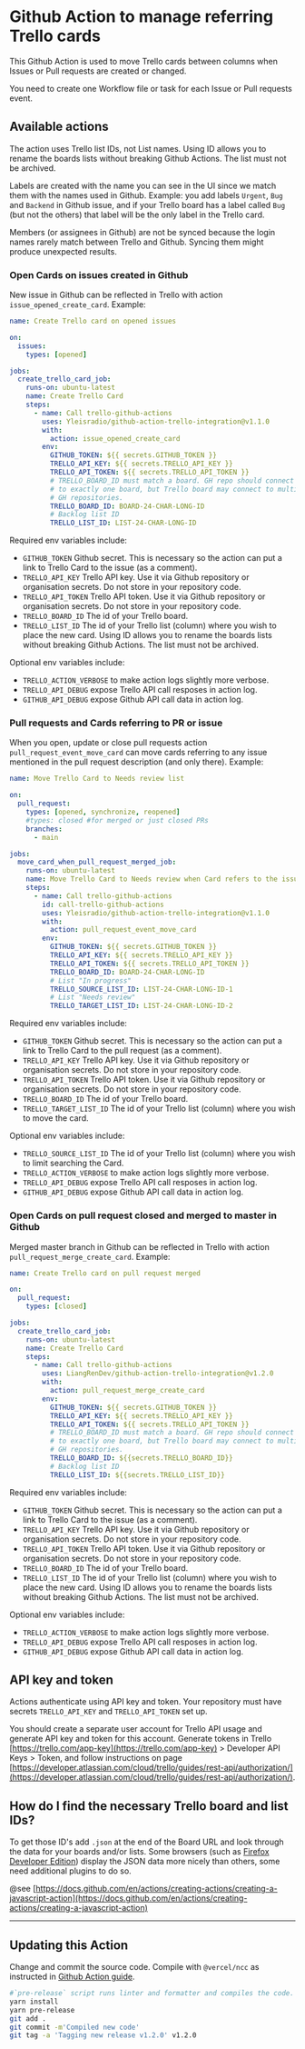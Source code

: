 # Github Action to manage referring Trello cards

This Github Action is used to move Trello cards between columns when Issues or Pull requests are created or changed.

You need to create one Workflow file or task for each Issue or Pull requests event.

## Available actions

The action uses Trello list IDs, not List names. Using ID allows you to rename the boards lists without breaking Github Actions. The list must not be archived.

Labels are created with the name you can see in the UI since we match them with the names used in Github. Example: you add labels `Urgent`, `Bug` and `Backend` in Github issue, and if your Trello board has a label called `Bug` (but not the others) that label will be the only label in the Trello card.

Members (or assignees in Github) are not be synced because the login names rarely match between Trello and Github. Syncing them might produce unexpected results.

### Open Cards on issues created in Github

New issue in Github can be reflected in Trello with action `issue_opened_create_card`. Example:

```yaml
name: Create Trello card on opened issues

on:
  issues:
    types: [opened]

jobs:
  create_trello_card_job:
    runs-on: ubuntu-latest
    name: Create Trello Card
    steps:
      - name: Call trello-github-actions
        uses: Yleisradio/github-action-trello-integration@v1.1.0
        with:
          action: issue_opened_create_card
        env:
          GITHUB_TOKEN: ${{ secrets.GITHUB_TOKEN }}
          TRELLO_API_KEY: ${{ secrets.TRELLO_API_KEY }}
          TRELLO_API_TOKEN: ${{ secrets.TRELLO_API_TOKEN }}
          # TRELLO_BOARD_ID must match a board. GH repo should connect
          # to exactly one board, but Trello board may connect to multiple
          # GH repositories.
          TRELLO_BOARD_ID: BOARD-24-CHAR-LONG-ID
          # Backlog list ID
          TRELLO_LIST_ID: LIST-24-CHAR-LONG-ID
```

Required env variables include:

- `GITHUB_TOKEN` Github secret. This is necessary so the action can put a link to Trello Card to the issue (as a comment).
- `TRELLO_API_KEY` Trello API key. Use it via Github repository or organisation secrets. Do not store in your repository code.
- `TRELLO_API_TOKEN` Trello API token. Use it via Github repository or organisation secrets. Do not store in your repository code.
- `TRELLO_BOARD_ID` The id of your Trello board.
- `TRELLO_LIST_ID` The id of your Trello list (column) where you wish to place the new card. Using ID allows you to rename the boards lists without breaking Github Actions. The list must not be archived.

Optional env variables include:

- `TRELLO_ACTION_VERBOSE` to make action logs slightly more verbose.
- `TRELLO_API_DEBUG` expose Trello API call resposes in action log.
- `GITHUB_API_DEBUG` expose Github API call data in action log.

### Pull requests and Cards referring to PR or issue

When you open, update or close pull requests action `pull_request_event_move_card` can move cards referring to any issue mentioned in the pull request description (and only there). Example:

```yaml
name: Move Trello Card to Needs review list

on:
  pull_request:
    types: [opened, synchronize, reopened]
    #types: closed #for merged or just closed PRs
    branches:
      - main

jobs:
  move_card_when_pull_request_merged_job:
    runs-on: ubuntu-latest
    name: Move Trello Card to Needs review when Card refers to the issue referred by PR
    steps:
      - name: Call trello-github-actions
        id: call-trello-github-actions
        uses: Yleisradio/github-action-trello-integration@v1.1.0
        with:
          action: pull_request_event_move_card
        env:
          GITHUB_TOKEN: ${{ secrets.GITHUB_TOKEN }}
          TRELLO_API_KEY: ${{ secrets.TRELLO_API_KEY }}
          TRELLO_API_TOKEN: ${{ secrets.TRELLO_API_TOKEN }}
          TRELLO_BOARD_ID: BOARD-24-CHAR-LONG-ID
          # List "In progress"
          TRELLO_SOURCE_LIST_ID: LIST-24-CHAR-LONG-ID-1
          # List "Needs review"
          TRELLO_TARGET_LIST_ID: LIST-24-CHAR-LONG-ID-2
```

Required env variables include:

- `GITHUB_TOKEN` Github secret. This is necessary so the action can put a link to Trello Card to the pull request (as a comment).
- `TRELLO_API_KEY` Trello API key. Use it via Github repository or organisation secrets. Do not store in your repository code.
- `TRELLO_API_TOKEN` Trello API token. Use it via Github repository or organisation secrets. Do not store in your repository code.
- `TRELLO_BOARD_ID` The id of your Trello board.
- `TRELLO_TARGET_LIST_ID` The id of your Trello list (column) where you wish to move the card.

Optional env variables include:

- `TRELLO_SOURCE_LIST_ID` The id of your Trello list (column) where you wish to limit searching the Card.
- `TRELLO_ACTION_VERBOSE` to make action logs slightly more verbose.
- `TRELLO_API_DEBUG` expose Trello API call resposes in action log.
- `GITHUB_API_DEBUG` expose Github API call data in action log.

### Open Cards on pull request closed and merged to master in Github

Merged master branch in Github can be reflected in Trello with action `pull_request_merge_create_card`. Example:

```yaml
name: Create Trello card on pull request merged

on:
  pull_request:
    types: [closed]

jobs:
  create_trello_card_job:
    runs-on: ubuntu-latest
    name: Create Trello Card
    steps:
      - name: Call trello-github-actions
        uses: LiangRenDev/github-action-trello-integration@v1.2.0
        with:
          action: pull_request_merge_create_card
        env:
          GITHUB_TOKEN: ${{ secrets.GITHUB_TOKEN }}
          TRELLO_API_KEY: ${{ secrets.TRELLO_API_KEY }}
          TRELLO_API_TOKEN: ${{ secrets.TRELLO_API_TOKEN }}
          # TRELLO_BOARD_ID must match a board. GH repo should connect
          # to exactly one board, but Trello board may connect to multiple
          # GH repositories.
          TRELLO_BOARD_ID: ${{secrets.TRELLO_BOARD_ID}}
          # Backlog list ID
          TRELLO_LIST_ID: ${{secrets.TRELLO_LIST_ID}}
```

Required env variables include:

- `GITHUB_TOKEN` Github secret. This is necessary so the action can put a link to Trello Card to the issue (as a comment).
- `TRELLO_API_KEY` Trello API key. Use it via Github repository or organisation secrets. Do not store in your repository code.
- `TRELLO_API_TOKEN` Trello API token. Use it via Github repository or organisation secrets. Do not store in your repository code.
- `TRELLO_BOARD_ID` The id of your Trello board.
- `TRELLO_LIST_ID` The id of your Trello list (column) where you wish to place the new card. Using ID allows you to rename the boards lists without breaking Github Actions. The list must not be archived.

Optional env variables include:

- `TRELLO_ACTION_VERBOSE` to make action logs slightly more verbose.
- `TRELLO_API_DEBUG` expose Trello API call resposes in action log.
- `GITHUB_API_DEBUG` expose Github API call data in action log.

## API key and token

Actions authenticate using API key and token. Your repository must have secrets `TRELLO_API_KEY` and `TRELLO_API_TOKEN` set up.

You should create a separate user account for Trello API usage and generate API key and token for this account. Generate tokens in Trello [https://trello.com/app-key](https://trello.com/app-key) > Developer API Keys > Token, and follow instructions on page [https://developer.atlassian.com/cloud/trello/guides/rest-api/authorization/](https://developer.atlassian.com/cloud/trello/guides/rest-api/authorization/).

## How do I find the necessary Trello board and list IDs?

To get those ID's add `.json` at the end of the Board URL and look through the data for your boards and/or lists. Some browsers (such as [Firefox Developer Edition](https://www.mozilla.org/en-US/firefox/developer/)) display the JSON data more nicely than others, some need additional plugins to do so.

@see [https://docs.github.com/en/actions/creating-actions/creating-a-javascript-action](https://docs.github.com/en/actions/creating-actions/creating-a-javascript-action)

---

## Updating this Action

Change and commit the source code. Compile with `@vercel/ncc` as instructed in [Github Action guide](https://docs.github.com/en/actions/creating-actions/creating-a-javascript-action#commit-tag-and-push-your-action-to-github).

```bash
#`pre-release` script runs linter and formatter and compiles the code.
yarn install
yarn pre-release
git add .
git commit -m'Compiled new code'
git tag -a 'Tagging new release v1.2.0' v1.2.0
```
